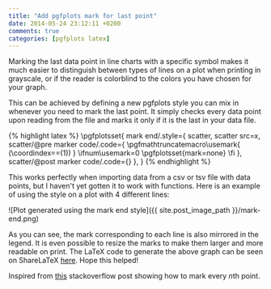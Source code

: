 ```yaml
---
title: "Add pgfplots mark for last point"
date: 2014-05-24 23:12:11 +0200
comments: true
categories: [pgfplots latex]
---
```


Marking the last data point in line charts with a specific symbol makes it much easier to distinguish between types of lines on a plot when printing in grayscale, or if the reader is colorblind to the colors you have chosen for your graph.

This can be achieved by defining a new pgfplots style you can mix in whenever you need to mark the last point. It simply checks every data point upon reading from the file and marks it only if it is the last in your data file.

{% highlight latex %}
\pgfplotsset{
  mark end/.style={
    scatter,
    scatter src=x,
    scatter/@pre marker code/.code={
      \pgfmathtruncatemacro\usemark{
        (\coordindex==(1))
      }
      \ifnum\usemark=0
      \pgfplotsset{mark=none}
      \fi
    },
    scatter/@post marker code/.code={}
  },
}
{% endhighlight %}

This works perfectly when importing data from a csv or tsv file with data points, but I haven't yet gotten it to work with functions. Here is an example of using the style on a plot with 4 different lines:

![Plot generated using the mark end style]({{ site.post_image_path }}/mark-end.png)

As you can see, the mark corresponding to each line is also mirrored in the legend. It is even possible to resize the marks to make them larger and more readable on print. The LaTeX code to generate the above graph can be seen on ShareLaTeX [here](https://www.sharelatex.com/project/5381186f40c592fe1409c16b?r=903e7523&rs=ps&rm=d). Hope this helped!

Inspired from [this](https://tex.stackexchange.com/questions/116690/pgfplots-marks-mandatory-for-1st-and-last-point) stackoverflow post showing how to mark every <em>n</em>th point.
